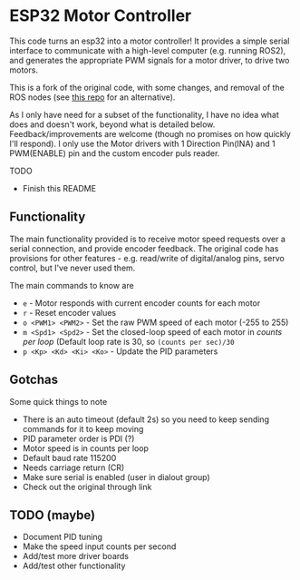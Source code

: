 # ESP32 Motor Controller

This code turns an esp32 into a motor controller!
It provides a simple serial interface to communicate with a high-level computer (e.g. running ROS2), and generates the appropriate PWM signals for a motor driver, to drive two motors.

This is a fork of the original code, with some changes, and removal of the ROS nodes (see [this repo](https://github.com/joshnewans/ros_arduino_bridge) for an alternative). 

As I only have need for a subset of the functionality, I have no idea what does and doesn't work, beyond what is detailed below.
Feedback/improvements are welcome (though no promises on how quickly I'll respond). I only use the Motor drivers with 1 Direction Pin(INA) and 1 PWM(ENABLE) pin and the custom encoder puls reader.



TODO
- Finish this README


## Functionality

The main functionality provided is to receive motor speed requests over a serial connection, and provide encoder feedback.
The original code has provisions for other features - e.g. read/write of digital/analog pins, servo control, but I've never used them.

The main commands to know are

- `e` - Motor responds with current encoder counts for each motor
- `r` - Reset encoder values
- `o <PWM1> <PWM2>` - Set the raw PWM speed of each motor (-255 to 255)
- `m <Spd1> <Spd2>` - Set the closed-loop speed of each motor in *counts per loop* (Default loop rate is 30, so `(counts per sec)/30`
- `p <Kp> <Kd> <Ki> <Ko>` - Update the PID parameters


## Gotchas

Some quick things to note

- There is an auto timeout (default 2s) so you need to keep sending commands for it to keep moving
- PID parameter order is PDI (?)
- Motor speed is in counts per loop
- Default baud rate 115200
- Needs carriage return (CR)
- Make sure serial is enabled (user in dialout group)
- Check out the original through link

## TODO (maybe)
- Document PID tuning
- Make the speed input counts per second
- Add/test more driver boards
- Add/test other functionality
